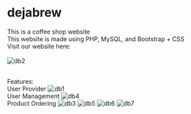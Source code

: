 # dejabrew
This is a coffee shop website
<br />
This website is made using PHP, MySQL, and Bootstrap + CSS
<br />
Visit our website here: 
<br /><br />
![db2](https://github.com/giewendi/dejabrew/assets/81238151/bd0a593b-1349-4ef7-8efa-4761e35ffcd4)
<br /><br />

Features:<br />
User Provider
![db1](https://github.com/giewendi/dejabrew/assets/81238151/dc5f0cb2-c671-4d78-b594-1f2facb2b67c)
<br />
User Management
![db4](https://github.com/giewendi/dejabrew/assets/81238151/fb7ce85f-6739-424d-8fd5-3f025d9d748d)
<br />
Product Ordering
![db3](https://github.com/giewendi/dejabrew/assets/81238151/7f4a4cd9-1b80-4a11-8f37-d2d1ace2d248)
![db5](https://github.com/giewendi/dejabrew/assets/81238151/0deaf665-828f-4bfd-8160-3fa4e4ac5105)
![db6](https://github.com/giewendi/dejabrew/assets/81238151/efb1823f-a57c-4f02-95d8-f49de577a0a4)
![db7](https://github.com/giewendi/dejabrew/assets/81238151/c4f9fefe-c970-4a70-b8e7-6e33718c36d3)
